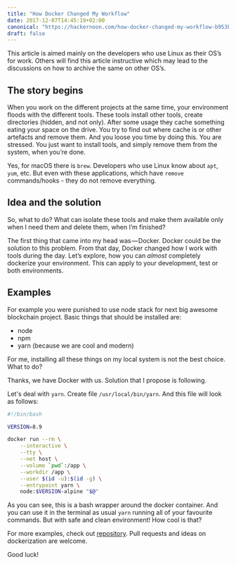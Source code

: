 ```yaml
---
title: "How Docker Changed My Workflow"
date: 2017-12-07T14:45:19+02:00
canonical: "https://hackernoon.com/how-docker-changed-my-workflow-b953b79b73ff"
draft: false
---
```


This article is aimed mainly on the developers who use Linux as their OS’s for work.
Others will find this article instructive which may lead to the discussions on how to archive the same on other OS’s.

## The story begins

When you work on the different projects at the same time, your environment floods with the different tools.
These tools install other tools, create directories (hidden, and not only).
After some usage they cache something eating your space on the drive.
You try to find out where cache is or other artefacts and remove them. And you loose you time by doing this.
You are stressed.
You just want to install tools, and simply remove them from the system, when you’re done.

Yes, for macOS there is `brew`.
Developers who use Linux know about `apt`, `yum`, etc.
But even with these applications, which have `remove` commands/hooks - they do not remove everything.

## Idea and the solution

So, what to do?
What can isolate these tools and make them available only when I need them and delete them, when I’m finished?

The first thing that came into my head was — Docker.
Docker could be the solution to this problem.
From that day, Docker changed how I work with tools during the day.
Let’s explore, how you can *almost* completely dockerize your environment.
This can apply to your development, test or both environments.

## Examples

For example you were punished to use node stack for next big awesome blockchain project.
Basic things that should be installed are:

- node
- npm
- yarn (because we are cool and modern)

For me, installing all these things on my local system is not the best choice.
What to do?

Thanks, we have Docker with us.
Solution that I propose is following.

Let's deal with `yarn`.
Create file `/usr/local/bin/yarn`.
And this file will look as follows:

```bash
#!/bin/bash

VERSION=8.9

docker run --rm \
    --interactive \
    --tty \
    --net host \
    --volume `pwd`:/app \
    --workdir /app \
    --user $(id -u):$(id -g) \
    --entrypoint yarn \
    node:$VERSION-alpine "$@"
```

As you can see, this is a bash wrapper around the docker container.
And you can use it in the terminal as usual `yarn`  running all of your favourite commands.
But with safe and clean environment! How cool is that?

For more examples, check out [repository](https://github.com/skibish/dockerized).
Pull requests and ideas on dockerization are welcome.

Good luck!
